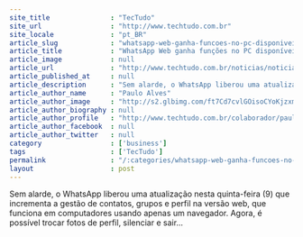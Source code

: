 ```yaml
---
site_title               : "TecTudo"
site_url                 : "http://www.techtudo.com.br"
site_locale              : "pt_BR"
article_slug             : "whatsapp-web-ganha-funcoes-no-pc-disponiveis-apenas-nos-smartphones"
article_title            : "WhatsApp Web ganha funções no PC disponíveis apenas nos smartphones"
article_image            : null
article_url              : "http://www.techtudo.com.br/noticias/noticia/2015/07/whatsapp-web-ganha-funcoes-no-pc-disponiveis-apenas-nos-smartphones.html"
article_published_at     : null
article_description      : "Sem alarde, o WhatsApp liberou uma atualização nesta quinta-feira (9) que incrementa a gestão de contatos, grupos e perfil na versão web, que funciona em computadores usando apenas um navegador. Agora, é possível trocar fotos de perfil, silenciar e sair..."
article_author_name      : "Paulo Alves"
article_author_image     : "http://s2.glbimg.com/ft7Cd7cvlGOisoCYoKjzxm-eFFw=/30x30/s2.glbimg.com/BzoEwfl0IT9mbodmqXTuS7Jv5CA=/19x0:175x156/75x75/s.glbimg.com/po/tt2/f/original/2013/08/15/paulo-alves.jpg"
article_author_biography : null
article_author_profile   : "http://www.techtudo.com.br/colaborador/paulo-alves.html"
article_author_facebook  : null
article_author_twitter   : null
category                 : ['business']
tags                     : ['TecTudo']
permalink                : "/:categories/whatsapp-web-ganha-funcoes-no-pc-disponiveis-apenas-nos-smartphones/"
layout                   : post
---
```


Sem alarde, o WhatsApp liberou uma atualização nesta quinta-feira (9) que incrementa a gestão de contatos, grupos e perfil na versão web, que funciona em computadores usando apenas um navegador. Agora, é possível trocar fotos de perfil, silenciar e sair...
